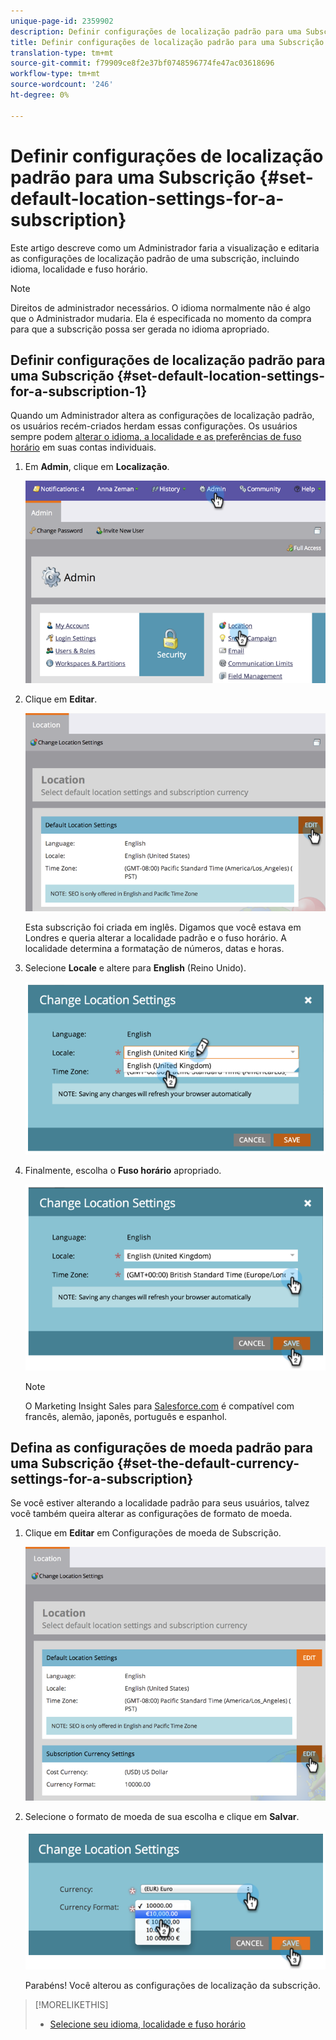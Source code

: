 ```yaml
---
unique-page-id: 2359902
description: Definir configurações de localização padrão para uma Subscrição - Documentos do Marketing - Documentação do produto
title: Definir configurações de localização padrão para uma Subscrição
translation-type: tm+mt
source-git-commit: f79909ce8f2e37bf0748596774fe47ac03618696
workflow-type: tm+mt
source-wordcount: '246'
ht-degree: 0%

---
```



# Definir configurações de localização padrão para uma Subscrição {#set-default-location-settings-for-a-subscription}

Este artigo descreve como um Administrador faria a visualização e editaria as configurações de localização padrão de uma subscrição, incluindo idioma, localidade e fuso horário.

>[!NOTE]
>
>Direitos de administrador necessários. O idioma normalmente não é algo que o Administrador mudaria. Ela é especificada no momento da compra para que a subscrição possa ser gerada no idioma apropriado.

## Definir configurações de localização padrão para uma Subscrição {#set-default-location-settings-for-a-subscription-1}

Quando um Administrador altera as configurações de localização padrão, os usuários recém-criados herdam essas configurações. Os usuários sempre podem [alterar o idioma, a localidade e as preferências de fuso horário](/help/marketo/product-docs/administration/settings/select-your-language-locale-and-time-zone.md) em suas contas individuais.

1. Em **Admin**, clique em **Localização**.

   ![](assets/image2014-11-7-11-3a39-3a17.png)

1. Clique em **Editar**.

   ![](assets/image2014-11-7-11-3a40-3a39.png)

   Esta subscrição foi criada em inglês. Digamos que você estava em Londres e queria alterar a localidade padrão e o fuso horário. A localidade determina a formatação de números, datas e horas.

1. Selecione **Locale** e altere para **English** (Reino Unido).

   ![](assets/image2014-11-7-11-3a51-3a26.png)

1. Finalmente, escolha o **Fuso horário** apropriado.

   ![](assets/image2014-11-7-14-3a42-3a34.png)

   >[!NOTE]
   >
   >O Marketing Insight Sales para [Salesforce.com](https://salesforce.com/) é compatível com francês, alemão, japonês, português e espanhol.

## Defina as configurações de moeda padrão para uma Subscrição {#set-the-default-currency-settings-for-a-subscription}

Se você estiver alterando a localidade padrão para seus usuários, talvez você também queira alterar as configurações de formato de moeda.

1. Clique em **Editar** em Configurações de moeda de Subscrição.

   ![](assets/image2014-11-7-15-3a50-3a33.png)

1. Selecione o formato de moeda de sua escolha e clique em **Salvar**.

   ![](assets/image2014-11-7-15-3a58-3a21.png)

   Parabéns! Você alterou as configurações de localização da subscrição.

>[!MORELIKETHIS]
>
>* [Selecione seu idioma, localidade e fuso horário](/help/marketo/product-docs/administration/settings/select-your-language-locale-and-time-zone.md)

